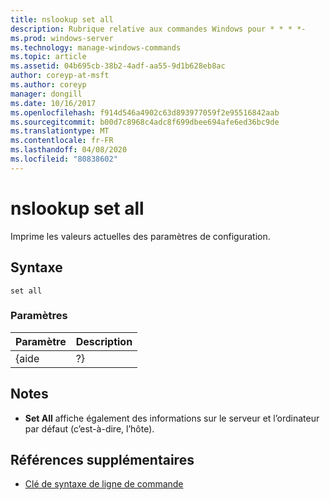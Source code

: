```yaml
---
title: nslookup set all
description: Rubrique relative aux commandes Windows pour * * * *-
ms.prod: windows-server
ms.technology: manage-windows-commands
ms.topic: article
ms.assetid: 04b695cb-38b2-4adf-aa55-9d1b628eb8ac
author: coreyp-at-msft
ms.author: coreyp
manager: dongill
ms.date: 10/16/2017
ms.openlocfilehash: f914d546a4902c63d893977059f2e95516842aab
ms.sourcegitcommit: b00d7c8968c4adc8f699dbee694afe6ed36bc9de
ms.translationtype: MT
ms.contentlocale: fr-FR
ms.lasthandoff: 04/08/2020
ms.locfileid: "80838602"
---
```

# <a name="nslookup-set-all"></a>nslookup set all



Imprime les valeurs actuelles des paramètres de configuration.

## <a name="syntax"></a>Syntaxe

```
set all 
```

### <a name="parameters"></a>Paramètres

| Paramètre | Description |
|-----------|-------------|
|   {aide   |     ?}      |

## <a name="remarks"></a>Notes

-   **Set All** affiche également des informations sur le serveur et l’ordinateur par défaut (c’est-à-dire, l’hôte).

## <a name="additional-references"></a>Références supplémentaires

- [Clé de syntaxe de ligne de commande](command-line-syntax-key.md)